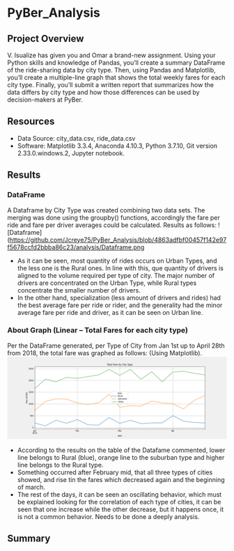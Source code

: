 # PyBer_Analysis

## Project Overview
V. Isualize has given you and Omar a brand-new assignment. Using your Python skills and knowledge of Pandas, you’ll create a summary DataFrame of the ride-sharing data by city type. Then, using Pandas and Matplotlib, you’ll create a multiple-line graph that shows the total weekly fares for each city type. Finally, you’ll submit a written report that summarizes how the data differs by city type and how those differences can be used by decision-makers at PyBer.

## Resources
- Data Source: city_data.csv, ride_data.csv
- Software: Matplotlib 3.3.4, Anaconda 4.10.3, Python 3.7.10, Git version 2.33.0.windows.2, Jupyter notebook.

##  Results

### DataFrame
A Dataframe by City Type was created combining two data sets. The merging was done using the groupby() functions, accordingly the fare per ride and fare per driver averages could be calculated. Results as follows:
![Dataframe](https://github.com/Jcreye75/PyBer_Analysis/blob/4863adfbf00457f142e97f5678ccfd2bbba86c23/analysis/Dataframe.png
-	As it can be seen, most quantity of rides occurs on Urban Types, and the less one is the Rural ones. In line with this, que quantity of drivers is aligned to the volume required per type of city. The major number of drivers are concentrated on the Urban Type, while Rural types concentrate the smaller number of drivers.
-	In the other hand, specialization (less amount of drivers and rides) had the best average fare per ride or rider, and the generality had the minor average fare per ride and driver, as it can be seen on Urban line.

###  About Graph (Linear – Total Fares for each city type)
Per the DataFrame generated, per Type of City from Jan 1st up to April 28th from 2018, the total fare was graphed as follows: (Using Matplotlib).   
![PyBer_fare_summary](https://github.com/Jcreye75/PyBer_Analysis/blob/c6ad52508dab4265e84dd1bd39d95c748bb3c42a/analysis/PyBer_fare_summary.png)
-	According to the results on the table of the Datafame commented, lower line belongs to Rural (blue), orange line to the suburban type and higher line belongs to the Rural type.
-	Something occurred after February mid, that all three types of cities showed, and rise tin the fares which decreased again and the beginning of march. 
-	The rest of the days, it can be seen an oscillating behavior, which must be explained looking for the correlation of each type of cities, it can be seen that one increase while the other decrease, but it happens once, it is not a common behavior. Needs to be done a deeply analysis.

## Summary
